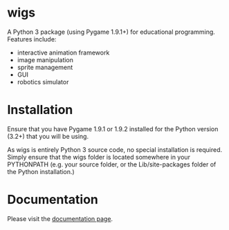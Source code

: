 # wigs
A Python 3 package (using Pygame 1.9.1+) for educational programming.  Features include:
* interactive animation framework
* image manipulation
* sprite management
* GUI
* robotics simulator

# Installation
Ensure that you have Pygame 1.9.1 or 1.9.2 installed for the Python version (3.2+) that you will be using.

As wigs is entirely Python 3 source code, no special installation is required. Simply ensure that the wigs folder is located somewhere in your PYTHONPATH (e.g. your source folder, or the Lib/site-packages folder of the Python installation.)

# Documentation
Please visit the [documentation page](http://devwigs.github.io).
